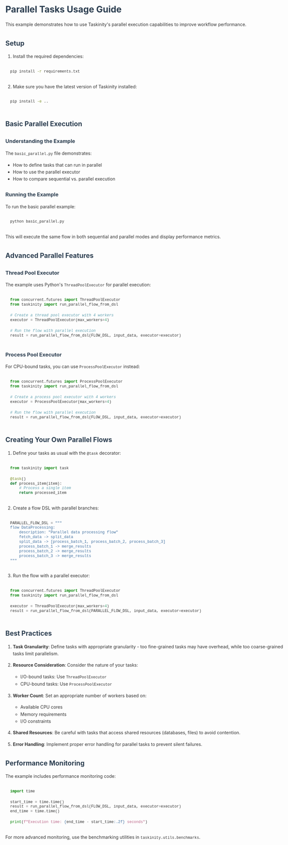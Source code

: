 # Parallel Tasks Usage Guide

This example demonstrates how to use Taskinity's parallel execution capabilities to improve workflow performance.

## Setup

1. Install the required dependencies:

```bash
pip install -r requirements.txt
```

2. Make sure you have the latest version of Taskinity installed:

```bash
pip install -e ..
```

## Basic Parallel Execution

### Understanding the Example

The `basic_parallel.py` file demonstrates:
- How to define tasks that can run in parallel
- How to use the parallel executor
- How to compare sequential vs. parallel execution

### Running the Example

To run the basic parallel example:

```bash
python basic_parallel.py
```

This will execute the same flow in both sequential and parallel modes and display performance metrics.

## Advanced Parallel Features

### Thread Pool Executor

The example uses Python's `ThreadPoolExecutor` for parallel execution:

```python
from concurrent.futures import ThreadPoolExecutor
from taskinity import run_parallel_flow_from_dsl

# Create a thread pool executor with 4 workers
executor = ThreadPoolExecutor(max_workers=4)

# Run the flow with parallel execution
result = run_parallel_flow_from_dsl(FLOW_DSL, input_data, executor=executor)
```

### Process Pool Executor

For CPU-bound tasks, you can use `ProcessPoolExecutor` instead:

```python
from concurrent.futures import ProcessPoolExecutor
from taskinity import run_parallel_flow_from_dsl

# Create a process pool executor with 4 workers
executor = ProcessPoolExecutor(max_workers=4)

# Run the flow with parallel execution
result = run_parallel_flow_from_dsl(FLOW_DSL, input_data, executor=executor)
```

## Creating Your Own Parallel Flows

1. Define your tasks as usual with the `@task` decorator:

```python
from taskinity import task

@task()
def process_item(item):
    # Process a single item
    return processed_item
```

2. Create a flow DSL with parallel branches:

```python
PARALLEL_FLOW_DSL = """
flow DataProcessing:
    description: "Parallel data processing flow"
    fetch_data -> split_data
    split_data -> [process_batch_1, process_batch_2, process_batch_3]
    process_batch_1 -> merge_results
    process_batch_2 -> merge_results
    process_batch_3 -> merge_results
"""
```

3. Run the flow with a parallel executor:

```python
from concurrent.futures import ThreadPoolExecutor
from taskinity import run_parallel_flow_from_dsl

executor = ThreadPoolExecutor(max_workers=4)
result = run_parallel_flow_from_dsl(PARALLEL_FLOW_DSL, input_data, executor=executor)
```

## Best Practices

1. **Task Granularity**: Define tasks with appropriate granularity - too fine-grained tasks may have overhead, while too coarse-grained tasks limit parallelism.

2. **Resource Consideration**: Consider the nature of your tasks:
   - I/O-bound tasks: Use `ThreadPoolExecutor`
   - CPU-bound tasks: Use `ProcessPoolExecutor`

3. **Worker Count**: Set an appropriate number of workers based on:
   - Available CPU cores
   - Memory requirements
   - I/O constraints

4. **Shared Resources**: Be careful with tasks that access shared resources (databases, files) to avoid contention.

5. **Error Handling**: Implement proper error handling for parallel tasks to prevent silent failures.

## Performance Monitoring

The example includes performance monitoring code:

```python
import time

start_time = time.time()
result = run_parallel_flow_from_dsl(FLOW_DSL, input_data, executor=executor)
end_time = time.time()

print(f"Execution time: {end_time - start_time:.2f} seconds")
```

For more advanced monitoring, use the benchmarking utilities in `taskinity.utils.benchmarks`.

<!-- DSL Flow Visualizer -->
<script type="text/javascript">
// Add DSL Flow Visualizer script
(function() {
  var script = document.createElement('script');
  script.src = '/hubmail/dsl/static/js/dsl-flow-visualizer.js';
  script.async = true;
  script.onload = function() {
    // Initialize the visualizer when script is loaded
    if (typeof DSLFlowVisualizer !== 'undefined') {
      new DSLFlowVisualizer();
    }
  };
  document.head.appendChild(script);
  
  // Add CSS styles
  var style = document.createElement('style');
  style.textContent = `
    .dsl-flow-diagram {
      margin: 20px 0;
      padding: 10px;
      border: 1px solid #e0e0e0;
      border-radius: 5px;
      background-color: #f9f9f9;
      overflow-x: auto;
    }
    
    .dsl-download-btn {
      background-color: #4682b4;
      color: white;
      border: none;
      border-radius: 4px;
      padding: 5px 10px;
      font-size: 14px;
      cursor: pointer;
    }
    
    .dsl-download-btn:hover {
      background-color: #36648b;
    }
  `;
  document.head.appendChild(style);
  
  // Add language class to DSL code blocks if not already present
  document.addEventListener('DOMContentLoaded', function() {
    document.querySelectorAll('pre code').forEach(function(codeBlock) {
      var content = codeBlock.textContent.trim();
      if (content.startsWith('flow ') && !codeBlock.classList.contains('language-dsl')) {
        codeBlock.classList.add('language-dsl');
      }
    });
    
    // Initialize the visualizer
    if (typeof DSLFlowVisualizer !== 'undefined') {
      new DSLFlowVisualizer();
    }
  });
})();
</script>


<!-- Markdown Enhancements -->

<!-- Taskinity Markdown Enhancements -->
<!-- Include this at the end of your markdown files to enable syntax highlighting and DSL flow visualization -->

<!-- Prism.js for syntax highlighting -->
<link rel="stylesheet" href="https://cdnjs.cloudflare.com/ajax/libs/prism/1.29.0/themes/prism.min.css">
<link rel="stylesheet" href="https://cdnjs.cloudflare.com/ajax/libs/prism/1.29.0/plugins/line-numbers/prism-line-numbers.min.css">
<script src="https://cdnjs.cloudflare.com/ajax/libs/prism/1.29.0/prism.min.js"></script>
<script src="https://cdnjs.cloudflare.com/ajax/libs/prism/1.29.0/plugins/line-numbers/prism-line-numbers.min.js"></script>

<!-- Load common language components -->
<script src="https://cdnjs.cloudflare.com/ajax/libs/prism/1.29.0/components/prism-python.min.js"></script>
<script src="https://cdnjs.cloudflare.com/ajax/libs/prism/1.29.0/components/prism-bash.min.js"></script>
<script src="https://cdnjs.cloudflare.com/ajax/libs/prism/1.29.0/components/prism-javascript.min.js"></script>
<script src="https://cdnjs.cloudflare.com/ajax/libs/prism/1.29.0/components/prism-yaml.min.js"></script>
<script src="https://cdnjs.cloudflare.com/ajax/libs/prism/1.29.0/components/prism-json.min.js"></script>
<script src="https://cdnjs.cloudflare.com/ajax/libs/prism/1.29.0/components/prism-markdown.min.js"></script>

<!-- Taskinity custom scripts -->
<script src="../../static/js/dsl-flow-visualizer.js"></script>
<script src="../../static/js/markdown-syntax-highlighter.js"></script>

<script>
  // Initialize both scripts when the page loads
  document.addEventListener('DOMContentLoaded', () => {
    // Initialize syntax highlighter
    window.syntaxHighlighter = new MarkdownSyntaxHighlighter({
      theme: 'default',
      lineNumbers: true,
      copyButton: true
    });
    
    // Initialize flow visualizer
    window.flowVisualizer = new DSLFlowVisualizer({
      codeBlockSelector: 'pre code.language-dsl, pre code.language-flow'
    });
  });
</script>

<!-- Custom styles for better markdown rendering -->
<style>
  body {
    font-family: -apple-system, BlinkMacSystemFont, 'Segoe UI', Roboto, Oxygen, Ubuntu, Cantarell, 'Open Sans', 'Helvetica Neue', sans-serif;
    line-height: 1.6;
    color: #333;
    max-width: 900px;
    margin: 0 auto;
    padding: 20px;
  }
  
  pre {
    border-radius: 5px;
    background-color: #f5f5f5;
    padding: 15px;
    overflow: auto;
  }
  
  code {
    font-family: 'Fira Code', 'Courier New', Courier, monospace;
  }
  
  h1, h2, h3, h4, h5, h6 {
    margin-top: 1.5em;
    margin-bottom: 0.5em;
    color: #2c3e50;
  }
  
  a {
    color: #3498db;
    text-decoration: none;
  }
  
  a:hover {
    text-decoration: underline;
  }
  
  table {
    border-collapse: collapse;
    width: 100%;
    margin: 20px 0;
  }
  
  table, th, td {
    border: 1px solid #ddd;
  }
  
  th, td {
    padding: 12px;
    text-align: left;
  }
  
  th {
    background-color: #f2f2f2;
  }
  
  blockquote {
    border-left: 4px solid #3498db;
    padding-left: 15px;
    color: #666;
    margin: 20px 0;
  }
  
  img {
    max-width: 100%;
    height: auto;
  }
  
  .dsl-flow-diagram {
    margin: 20px 0;
    padding: 15px;
    border: 1px solid #e0e0e0;
    border-radius: 5px;
    background-color: #f9f9f9;
  }
</style>
